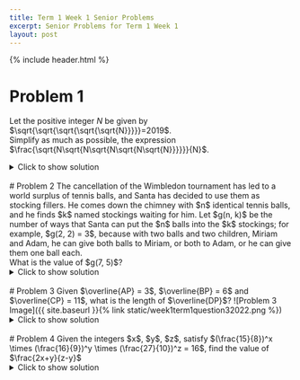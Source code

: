 ```yaml
---
title: Term 1 Week 1 Senior Problems
excerpt: Senior Problems for Term 1 Week 1
layout: post
---
```

{% include header.html %}

# Problem 1
Let the positive integer $N$ be given by $\sqrt{\sqrt{\sqrt{\sqrt{\sqrt{N}}}}}=2019$. <br>
Simplify as much as possible, the expression $\frac{\sqrt{N\sqrt{N\sqrt{N\sqrt{N\sqrt{N}}}}}}{N}$.

<details>
<summary>Click to show solution</summary>
<img src="https://cdn.discordapp.com/attachments/916266527446138910/937311454523174953/unknown.png" style="filter: invert(100%);">
</details>

<br>
# Problem 2
The cancellation of the Wimbledon tournament has led to a world surplus of tennis balls, and Santa has decided to use them as stocking fillers. He comes down the chimney with $n$ identical tennis balls, and he finds $k$ named stockings waiting for him. Let $g(n, k)$ be the number of ways that Santa can put the $n$ balls into the $k$ stockings; for example, $g(2, 2) = 3$, because with two balls and two children, Miriam and Adam, he can give both balls to Miriam, or both to Adam, or he can give them one ball each.
<br>
What is the value of $g(7, 5)$?
<details>
<summary>Click to show solution</summary>
<img src="https://cdn.discordapp.com/attachments/916266527446138910/937312297125302313/unknown.png" style="filter: invert(100%);">
</details>
<br>
# Problem 3
Given $\overline{AP} = 3$, $\overline{BP} = 6$ and $\overline{CP} = 11$, what is the length of $\overline{DP}$?
![Problem 3 Image]({{ site.baseurl }}{% link static/week1term1question32022.png %})
<details>
<summary>Click to show solution</summary>
<img src="https://cdn.discordapp.com/attachments/916266527446138910/937334365703270440/D047E379-6AFF-4BCA-A655-3BD6F6DCA91C.jpg">
</details>
<br>
# Problem 4
Given the integers $x$, $y$, $z$, satisfy $(\frac{15}{8})^x \times (\frac{16}{9})^y \times (\frac{27}{10})^z = 16$, find the value of $\frac{2x+y}{z-y}$
<details>
<summary>Click to show solution</summary>
<img src="https://cdn.discordapp.com/attachments/916266527446138910/937340179084099604/IMG_3088.jpg">
</details>
<br>